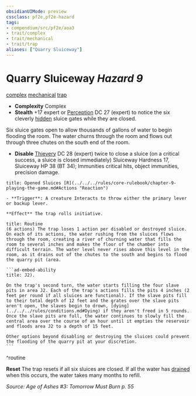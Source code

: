 ```yaml
---
obsidianUIMode: preview
cssclass: pf2e,pf2e-hazard
tags:
- compendium/src/pf2e/aoa3
- trait/complex
- trait/mechanical
- trait/trap
aliases: ["Quarry Sluiceway"]
---
```

# Quarry Sluiceway *Hazard 9*  
[complex](../../../rules/traits/complex.md)  [mechanical](../../../rules/traits/mechanical.md)  [trap](../../../rules/traits/trap.md)  

- **Complexity** Complex
- **Stealth** +17 expert or [Perception](../../skills.md#Perception) DC 27 (expert) to notice the six cleverly [hidden](../../../rules/conditions.md#Hidden) sluice gates while they are closed.  

Six sluice gates open to allow thousands of gallons of water to begin flooding the room. The water churns through the room and flows out through three chutes on the south end of the room.

- **Disable** [Thievery](../../skills.md#Thievery) DC 28 (expert) twice to close a sluice (on a critical success, a sluice is closed immediately) Sluiceway Hardness 17, Sluiceway HP 38 (BT 34); Immunities critical hits, object immunities, precision damage.  
     
```ad-embed-ability
title: Opened Sluices [R](../../../rules/core-rulebook/chapter-9-playing-the-game.md#Actions "Reaction")

- **Trigger**: A creature Interacts to throw either the primary lever or backup lever.

**Effect** The trap rolls initiative.
```

````ad-pf2-summary
title: Routine
(6 actions) The trap loses 1 action per disabled or destroyed sluice. On each of its actions, the water rushing from the sluices flows through the room, creating a river of churning water that fills the room to several inches and makes the floor of the chamber into difficult terrain. The water level never rises above this level in the room, as it drains out of the chutes to the south and begins to flood the quarry pit (area.

```ad-embed-ability
title: J2).

On the trap's second turn, the water starts filling the four slave pits in area J2. Each of the trap's actions fills the pits 4 inches (2 feet per round if all sluices are functional). If the slave pits fill to their total depth of 12 feet and the grates over the slave pits aren't open, the slaves begin to drown, [dying](../../../rules/conditions.md#Dying) if they aren't freed in 5 rounds. Once the slave pits are full, the water continues to slowly fill the central area over the course of an hour until it empties the reservoir and floods area J2 to a depth of 15 feet.

Other options beyond disabling or destroying the sluices could prevent the flooding of the quarry pit at your discretion.
```
````
^routine

**Reset** The trap resets if all six sluices are closed. If all the water has [drained](../../../rules/conditions.md#Drained) when this occurs, the water takes many months to refill.  

*Source: Age of Ashes #3: Tomorrow Must Burn p. 55*

